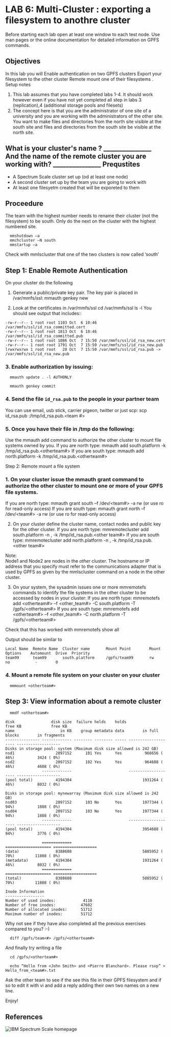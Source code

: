 LAB 6: Multi-Cluster : exporting a filesystem to anothre cluster
================================================================

Before starting each lab open at least one window to each test node. Use man pages or the online documentation for detailed information on GPFS commands.

Objectives
----------
In this lab you will 
Enable authentication on two GPFS clusters
Export your filesystem to the other cluster
Remote mount one of their filesystems .
Setup notes
   1.	This lab assumes that you have completed labs 1-4. It should work however even if you have not yet completed all step in labs 3 (replication),4 (additional storage pools and filesets) 
   2.	The concept here is that you are the administrator of one site of a university and you are working with the administrators of the other site. You want to make files and directories from the north site visible at the south site and files and directories from the south site be visible at the north site.


What is your cluster's name ?  			_______________
And the name of the remote cluster you are working with? _______________
Prequstites
-----------
   - A Spectrum Scale cluster set up (od at least one node)
   - A second cluster set up by the team you are going to work with
   - At least one filesyetm created that will be exporeted to them
   
   
Proceedure
----------
The team with the highest number needs to rename their cluster (not the filesystem) to be south.
Only do the next on the cluster with the highest numbered site.

      mmshutdown –a
      mmchcluster –N south
      mmstartup –a

Check with mmlscluster that one of the two clusters is now called ‘south’

Step 1: Enable Remote Authentication
------------------------------------

On your cluster do the following
1.	Generate a public/private key pair. The key pair is placed in /var/mmfs/ssl: 
      mmauth genkey new

2.	Look at the certificates in /var/mmfs/ssl
      cd /var/mmfs/ssl
      ls -l
You should see output that includes::
```
-rw-r--r-- 1 root root 1103 Oct  6 10:46 /var/mmfs/ssl/id_rsa_committed.cert
-rw-r--r-- 1 root root 1813 Oct  6 10:46 /var/mmfs/ssl/id_rsa_committed.pub
-rw-r--r-- 1 root root 1086 Oct  7 15:50 /var/mmfs/ssl/id_rsa_new.cert
-rw-r--r-- 1 root root 1791 Oct  7 15:50 /var/mmfs/ssl/id_rsa_new.pub
lrwxrwxrwx 1 root root   28 Oct  7 15:50 /var/mmfs/ssl/id_rsa.pub -> /var/mmfs/ssl/id_rsa_new.pub
```

### 3.	Enable authorization by issuing: 
      mmauth update . -l AUTHONLY

      mmauth genkey commit

### 4.	Send the file `id_rsa.pub` to the people in your partner team
You can use email, usb stick, carrier pigeon, twitter or just scp:
      scp id_rsa.pub  <cluster2-node1>:/tmp/id_rsa.pub.<team #>


### 5.	Once you have their file in /tmp do the following:
Use the mmauth add command to authorize the other cluster to mount file systems owned by you.
 If you are north type:
      mmauth add south.platform -k /tmp/id_rsa.pub.<otherteam#>
If you are south type:
      mmauth add north.platform -k /tmp/id_rsa.pub.<otherteam#>

Step 2: Remote mount a file system

### 1.	On your cluster issue the mmauth grant command to authorize the other cluster to mount one or more of your GPFS  file systems.

If you are north type:
      mmauth grant south –f /dev/<team#> -a rw  (or use ro for read-only access)
If you are south type:
      mmauth grant north –f /dev/<team#> -a rw  (or use ro for read-only access)

2.	On your cluster define the cluster name, contact nodes and public key for the other cluster.
If you are north type:
      mmremotecluster add south.platform -n <node1>,<node2> -k /tmp/id_rsa.pub.<other team#>
If you are south type:
      mmremotecluster add north.platform -n <node1>,<node2> -k /tmp/id_rsa.pub.<other team#>

Note:  
Node1 and Node2 are nodes in the *other* cluster. The hostname or IP address that you specify must refer to the communications adapter that is used by GPFS as given by the mmlscluster command on a node in the other cluster.

3.	On your system, the sysadmin issues one or more mmremotefs commands to identify the file systems in the other cluster to be accessed by nodes in your cluster: 
If you are north type:
      mmremotefs add <otherteam#> –f <other_team#> -C south.platform -T /gpfs/<otherteam#>
If you are south type:
      mmremotefs add <otherteam#> –f <other_team#> -C north.platform -T /gpfs/<otherteam#>

Check that this has worked with 
      mmremotefs show all

Output should be similar to
```
Local Name  Remote Name  Cluster name       Mount Point        Mount Options    Automount  Drive  Priority
team99      team99       south.platform     /gpfs/team99       rw               no           -        0
```
### 4.	Mount a remote file system on your cluster on your cluster

      mmmount <otherteam#>




 
## Step 3: View information about a remote cluster
      mmdf <otherteam#>
```
disk                disk size  failure holds    holds              free KB             free KB
name                    in KB    group metadata data        in full blocks        in fragments
--------------- ------------- -------- -------- ----- -------------------- -------------------
Disks in storage pool: system (Maximum disk size allowed is 242 GB)
nsd1                  2097152      101 Yes      Yes          966656 ( 46%)          3424 ( 0%)
nsd2                  2097152      102 Yes      Yes          964608 ( 46%)          4608 ( 0%)
                -------------                         -------------------- -------------------
(pool total)          4194304                               1931264 ( 46%)          8032 ( 0%)

Disks in storage pool: mynewarray (Maximum disk size allowed is 242 GB)
nsd03                 2097152      103 No       Yes         1977344 ( 94%)          1888 ( 0%)
nsd04                 2097152      103 No       Yes         1977344 ( 94%)          1888 ( 0%)
                -------------                         -------------------- -------------------
(pool total)          4194304                               3954688 ( 94%)          3776 ( 0%)

                =============                         ==================== ===================
(data)                8388608                               5885952 ( 70%)         11808 ( 0%)
(metadata)            4194304                               1931264 ( 46%)          8032 ( 0%)
                =============                         ==================== ===================
(total)               8388608                               5885952 ( 70%)         11808 ( 0%)

Inode Information
-----------------
Number of used inodes:            4110
Number of free inodes:           47602
Number of allocated inodes:      51712
Maximum number of inodes:        51712
```
Why not see if they have also completed all the previous exercises compared to you? :-)

      diff /gpfs/team<#> /gpfs/<otherteam#>

And finally try writing a file

      cd /gpfs/<otherteam#>

      echo “Hello from <John Smith> and <Pierre Blanchard>. Please rsvp” > Hello_from_<team#>.txt

Ask the other team to see if the see this file in their GPFS filesystem and if so to edit it with vi and add a reply adding their own two names on a new line.

Enjoy!

References
----------

![IBM Spectrum Scale homepage](http://www-03.ibm.com/systems/uk/storage/spectrum/scale/)

